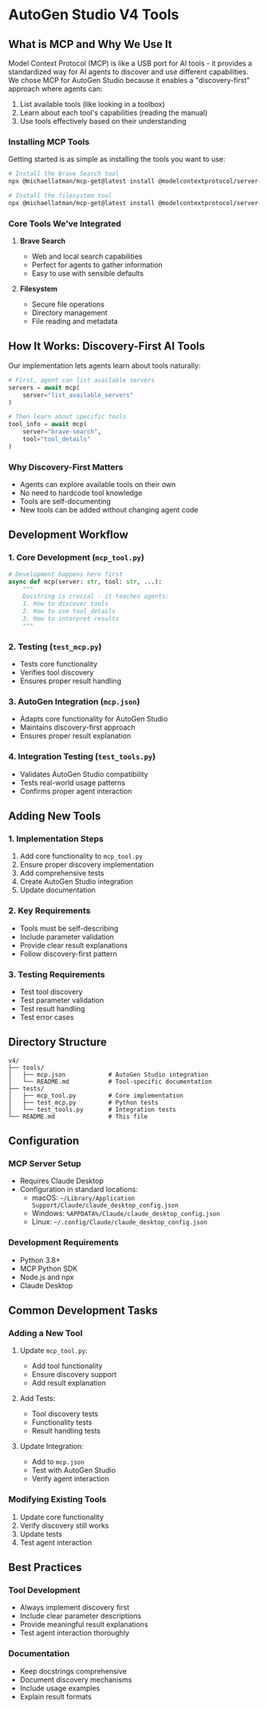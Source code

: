# AutoGen Studio V4 Tools

## What is MCP and Why We Use It

Model Context Protocol (MCP) is like a USB port for AI tools - it provides a standardized way for AI agents to discover and use different capabilities. We chose MCP for AutoGen Studio because it enables a "discovery-first" approach where agents can:

1. List available tools (like looking in a toolbox)
2. Learn about each tool's capabilities (reading the manual)
3. Use tools effectively based on their understanding

### Installing MCP Tools

Getting started is as simple as installing the tools you want to use:

```bash
# Install the Brave Search tool
npx @michaellatman/mcp-get@latest install @modelcontextprotocol/server-brave-search

# Install the filesystem tool
npx @michaellatman/mcp-get@latest install @modelcontextprotocol/server-filesystem
```

### Core Tools We've Integrated

1. **Brave Search**
   - Web and local search capabilities
   - Perfect for agents to gather information
   - Easy to use with sensible defaults

2. **Filesystem**
   - Secure file operations
   - Directory management
   - File reading and metadata

## How It Works: Discovery-First AI Tools

Our implementation lets agents learn about tools naturally:

```python
# First, agent can list available servers
servers = await mcp(
    server="list_available_servers"
)

# Then learn about specific tools
tool_info = await mcp(
    server="brave-search",
    tool="tool_details"
)
```

### Why Discovery-First Matters
- Agents can explore available tools on their own
- No need to hardcode tool knowledge
- Tools are self-documenting
- New tools can be added without changing agent code

## Development Workflow

### 1. Core Development (`mcp_tool.py`)
```python
# Development happens here first
async def mcp(server: str, tool: str, ...):
    """
    Docstring is crucial - it teaches agents:
    1. How to discover tools
    2. How to use tool_details
    3. How to interpret results
    """
```

### 2. Testing (`test_mcp.py`)
- Tests core functionality
- Verifies tool discovery
- Ensures proper result handling

### 3. AutoGen Integration (`mcp.json`)
- Adapts core functionality for AutoGen Studio
- Maintains discovery-first approach
- Ensures proper result explanation

### 4. Integration Testing (`test_tools.py`)
- Validates AutoGen Studio compatibility
- Tests real-world usage patterns
- Confirms proper agent interaction

## Adding New Tools

### 1. Implementation Steps
1. Add core functionality to `mcp_tool.py`
2. Ensure proper discovery implementation
3. Add comprehensive tests
4. Create AutoGen Studio integration
5. Update documentation

### 2. Key Requirements
- Tools must be self-describing
- Include parameter validation
- Provide clear result explanations
- Follow discovery-first pattern

### 3. Testing Requirements
- Test tool discovery
- Test parameter validation
- Test result handling
- Test error cases

## Directory Structure
```
v4/
├── tools/
│   ├── mcp.json            # AutoGen Studio integration
│   └── README.md           # Tool-specific documentation
├── tests/
│   ├── mcp_tool.py         # Core implementation
│   ├── test_mcp.py         # Python tests
│   └── test_tools.py       # Integration tests
└── README.md               # This file
```

## Configuration

### MCP Server Setup
- Requires Claude Desktop
- Configuration in standard locations:
  - macOS: `~/Library/Application Support/Claude/claude_desktop_config.json`
  - Windows: `%APPDATA%/Claude/claude_desktop_config.json`
  - Linux: `~/.config/Claude/claude_desktop_config.json`

### Development Requirements
- Python 3.8+
- MCP Python SDK
- Node.js and npx
- Claude Desktop

## Common Development Tasks

### Adding a New Tool
1. Update `mcp_tool.py`:
   - Add tool functionality
   - Ensure discovery support
   - Add result explanation

2. Add Tests:
   - Tool discovery tests
   - Functionality tests
   - Result handling tests

3. Update Integration:
   - Add to `mcp.json`
   - Test with AutoGen Studio
   - Verify agent interaction

### Modifying Existing Tools
1. Update core functionality
2. Verify discovery still works
3. Update tests
4. Test agent interaction

## Best Practices

### Tool Development
- Always implement discovery first
- Include clear parameter descriptions
- Provide meaningful result explanations
- Test agent interaction thoroughly

### Documentation
- Keep docstrings comprehensive
- Document discovery mechanisms
- Include usage examples
- Explain result formats
